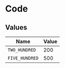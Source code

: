 # Code


## Values

| Name           | Value          |
| -------------- | -------------- |
| `TWO_HUNDRED`  | 200            |
| `FIVE_HUNDRED` | 500            |
